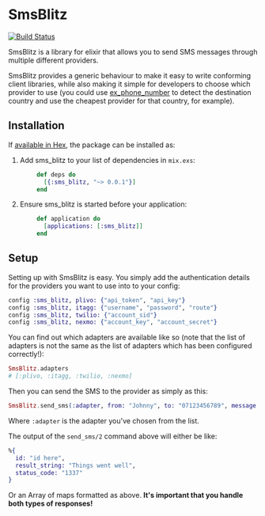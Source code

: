 # SmsBlitz
[![Build Status](https://travis-ci.org/johnhamelink/sms_blitz.svg?branch=master)](https://travis-ci.org/johnhamelink/sms_blitz)

SmsBlitz is a library for elixir that allows you to send SMS messages through multiple different providers.

SmsBlitz provides a generic behaviour to make it easy to write conforming client libraries, while also making it simple for developers to choose which provider to use (you could use [ex_phone_number](https://github.com/socialpaymentsbv/ex_phone_number) to detect the destination country and use the cheapest provider for that country, for example).

## Installation

If [available in Hex](https://hex.pm/docs/publish), the package can be installed as:

  1. Add sms_blitz to your list of dependencies in `mix.exs`:
  
```elixir
        def deps do
          [{:sms_blitz, "~> 0.0.1"}]
        end
```

  2. Ensure sms_blitz is started before your application:
  
```elixir
        def application do
          [applications: [:sms_blitz]]
        end
```

## Setup

Setting up with SmsBlitz is easy. You simply add the authentication details for the providers you want to use into to your config:

```elixir
config :sms_blitz, plivo: {"api_token", "api_key"}
config :sms_blitz, itagg: {"username", "password", "route"}
config :sms_blitz, twilio: {"account_sid"}
config :sms_blitz, nexmo: {"account_key", "account_secret"}
```

You can find out which adapters are available like so (note that the list of adapters is not the same as the list of adapters which has been configured correctly!):

```elixir
SmsBlitz.adapters
# [:plivo, :itagg, :twilio, :nexmo]
```

Then you can send the SMS to the provider as simply as this:

```elixir
SmsBlitz.send_sms(:adapter, from: "Johnny", to: "07123456789", message: "Here's Johnny!")
```

Where `:adapter` is the adapter you've chosen from the list.


The output of the `send_sms/2` command above will either be like:

```elixir
%{
  id: "id here",
  result_string: "Things went well",
  status_code: "1337"
}
```

Or an Array of maps formatted as above. **It's important that you handle both types of responses!**
